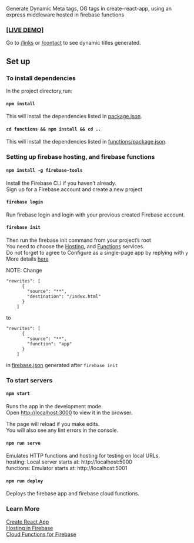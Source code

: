 Generate Dynamic Meta tags, OG tags in create-react-app, using an express middleware hosted in firebase functions


### [[LIVE DEMO]](https://cra-ssr-firebase.firebaseapp.com/)
Go to [/links](https://cra-ssr-firebase.firebaseapp.com/links) or [/contact](https://cra-ssr-firebase.firebaseapp.com/contacts) to see dynamic titles generated.

## Set up

### To install dependencies

In the project directory,run:

#### `npm install`

This will install the dependencies listed in [package.json](https://github.com/sonakshs/cra-ssr-firebase/blob/master/package.json).    

#### `cd functions && npm install && cd ..`

This will install the dependencies listed in [functions/package.json](https://github.com/sonakshs/cra-ssr-firebase/blob/master/functions/package.json).


### Setting up firebase hosting, and firebase functions

#### `npm install -g firebase-tools`

Install the Firebase CLI if you haven’t already.    
Sign up for a Firebase account and create a new project

#### `firebase login`

Run firebase login and login with your previous created Firebase account.

#### `firebase init`
Then run the firebase init command from your project’s root    
You need to choose the [Hosting](https://firebase.google.com/docs/hosting), and [Functions](https://firebase.google.com/docs/functions) services.   
Do not forget to agree to Configure as a single-page app by replying with `y`     
More details [here](https://firebase.google.com/docs/functions)

NOTE: Change 
```
"rewrites": [     
      {    
        "source": "**",
        "destination": "/index.html"
      }
    ]
``` 
to 
```
"rewrites": [     
      {    
        "source": "**",
        "function": "app"
      }
    ]
``` 
in [firebase.json](https://github.com/sonakshs/cra-ssr-firebase/blob/master/firebase.json) generated after `firebase init`

### To start servers
#### `npm start`

Runs the app in the development mode.    
Open [http://localhost:3000](http://localhost:3000) to view it in the browser.

The page will reload if you make edits.    
You will also see any lint errors in the console.

#### `npm run serve`

Emulates HTTP functions and hosting for testing on local URLs.    
 hosting: Local server starts at: http://localhost:5000    
 functions: Emulator starts at: http://localhost:5001

#### `npm run deploy`

Deploys the firebase app and firebase cloud functions.

### Learn More

[Create React App](https://facebook.github.io/create-react-app/docs/getting-started)     
[Hosting in Firebase](https://firebase.google.com/docs/hosting)     
[Cloud Functions for Firebase](https://firebase.google.com/docs/functions)    





